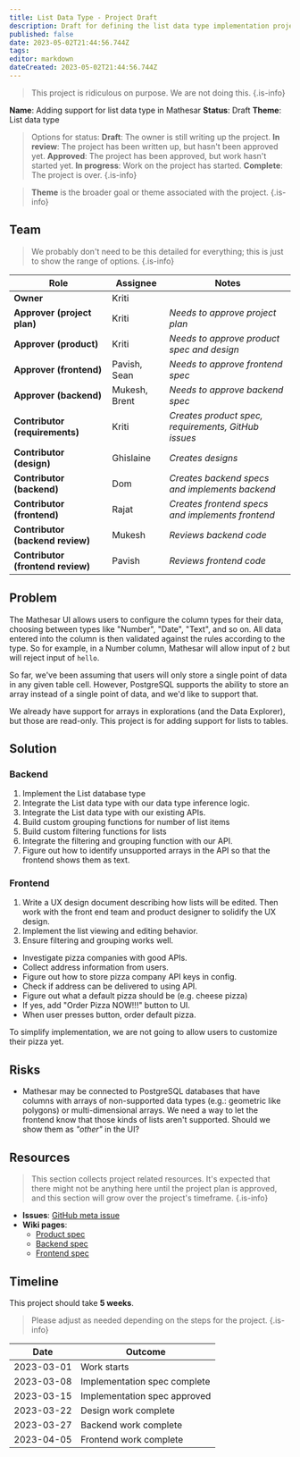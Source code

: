 ```yaml
---
title: List Data Type - Project Draft 
description: Draft for defining the list data type implementation project. 
published: false
date: 2023-05-02T21:44:56.744Z
tags: 
editor: markdown
dateCreated: 2023-05-02T21:44:56.744Z
---
```


> This project is ridiculous on purpose. We are not doing this.
{.is-info}

**Name**: Adding support for list data type in Mathesar
**Status**: Draft 
**Theme**: List data type
> Options for status:
> **Draft**: The owner is still writing up the project.
> **In review**: The project has been written up, but hasn't been approved yet.
> **Approved**: The project has been approved, but work hasn't started yet.
> **In progress**: Work on the project has started.
> **Complete**: The project is over.
{.is-info}

> **Theme** is the broader goal or theme associated with the project.
{.is-info}

## Team
> We probably don't need to be this detailed for everything; this is just to show the range of options.
{.is-info}

| Role | Assignee | Notes |
|-|-|-|
| **Owner** | Kriti | |
| **Approver (project plan)** | Kriti | *Needs to approve project plan* |
| **Approver (product)** | Kriti | *Needs to approve product spec and design* |
| **Approver (frontend)** | Pavish, Sean | *Needs to approve frontend spec* |
| **Approver (backend)** | Mukesh, Brent | *Needs to approve backend spec* |
| **Contributor (requirements)** | Kriti | *Creates product spec, requirements, GitHub issues* |
| **Contributor (design)** | Ghislaine | *Creates designs* |
| **Contributor (backend)** | Dom | *Creates backend specs and implements backend* |
| **Contributor (frontend)** | Rajat | *Creates frontend specs and implements frontend* |
| **Contributor (backend review)** | Mukesh | *Reviews backend code* |
| **Contributor (frontend review)** | Pavish | *Reviews frontend code* |

## Problem
The Mathesar UI allows users to configure the column types for their data, choosing between types like "Number", "Date", "Text", and so on. All data entered into the column is then validated against the rules according to the type. So for example, in a Number column, Mathesar will allow input of `2` but will reject input of `hello`.

So far, we've been assuming that users will only store a single point of data in any given table cell. However, PostgreSQL supports the ability to store an array instead of a single point of data, and we'd like to support that.

We already have support for arrays in explorations (and the Data Explorer), but those are read-only. This project is for adding support for lists to tables.

## Solution
### Backend
1. Implement the List database type
1. Integrate the List data type with our data type inference logic.
1. Integrate the List data type with our existing APIs.
1. Build custom grouping functions for number of list items
1. Build custom filtering functions for lists
1. Integrate the filtering and grouping function with our API.
1. Figure out how to identify unsupported arrays in the API so that the frontend shows them as text.

### Frontend
1. Write a UX design document describing how lists will be edited. Then work with the front end team and product designer to solidify the UX design.
1. Implement the list viewing and editing behavior.
1. Ensure filtering and grouping works well.

- Investigate pizza companies with good APIs.
- Collect address information from users.
- Figure out how to store pizza company API keys in config.
- Check if address can be delivered to using API.
- Figure out what a default pizza should be (e.g. cheese pizza)
- If yes, add "Order Pizza NOW!!!" button to UI.
- When user presses button, order default pizza.

To simplify implementation, we are not going to allow users to customize their pizza yet.

## Risks
- Mathesar may be connected to PostgreSQL databases that have columns with arrays of non-supported data types (e.g.: geometric like polygons) or multi-dimensional arrays. We need a way to let the frontend know that those kinds of lists aren't supported. Should we show them as *"other"* in the UI?


## Resources
> This section collects project related resources. It's expected that there might not be anything here until the project plan is approved, and this section will grow over the project's timeframe.
{.is-info}

- **Issues**: [GitHub meta issue]()
- **Wiki pages**:
  - [Product spec]()
  - [Backend spec]()
  - [Frontend spec]()  

## Timeline
This project should take **5 weeks**.

> Please adjust as needed depending on the steps for the project.
{.is-info}

| Date | Outcome |
| - | - |
| 2023-03-01 | Work starts | 
| 2023-03-08 | Implementation spec complete | 
| 2023-03-15 | Implementation spec approved | 
| 2023-03-22 | Design work complete |
| 2023-03-27 | Backend work complete |
| 2023-04-05 | Frontend work complete |
